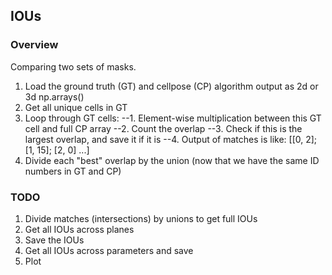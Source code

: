 ## IOUs

### Overview

Comparing two sets of masks.

1. Load the ground truth (GT) and cellpose (CP) algorithm output as 2d or 3d np.arrays()
2. Get all unique cells in GT
3. Loop through GT cells:
--1. Element-wise multiplication between this GT cell and full CP array
--2. Count the overlap
--3. Check if this is the largest overlap, and save it if it is
--4. Output of matches is like: [[0, 2]; [1, 15]; [2, 0] ...]
4. Divide each "best" overlap by the union (now that we have the same ID numbers in GT and CP)


### TODO

1. Divide matches (intersections) by unions to get full IOUs
2. Get all IOUs across planes
3. Save the IOUs
4. Get all IOUs across parameters and save
5. Plot
